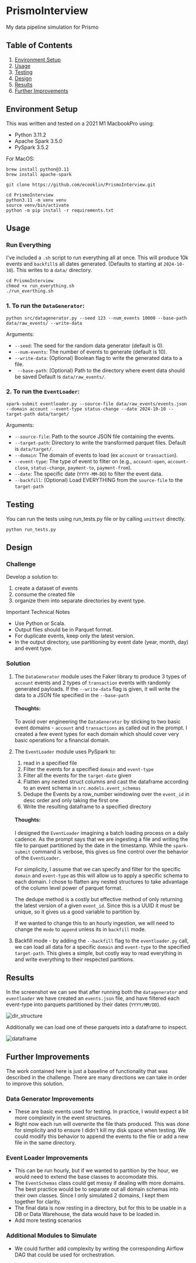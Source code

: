 # PrismoInterview

My data pipeline simulation for Prismo

## Table of Contents
1. [Environment Setup](#environment-setup)
2. [Usage](#usage)
3. [Testing](#testing)
4. [Design](#design)
5. [Results](#results)
6. [Further Improvements](#further-improvements)

## Environment Setup
This was written and tested on a 2021 M1 MacbookPro using:
- Python 3.11.2
- Apache Spark 3.5.0
- PySpark 3.5.2

For MacOS:
```
brew install python@3.11
brew install apache-spark

git clone https://github.com/ecooklin/PrismoInterview.git

cd PrismoInterview
python3.11 -m venv venv
source venv/bin/activate
python -m pip install -r requirements.txt
```

## Usage

### Run Everything
I've included a `.sh` script to run everything all at once. This will produce 10k events and `backfill`s all dates generated. (Defaults to starting at `2024-10-10`). This writes to a `data/` directory.
```
cd PrismoInterview
chmod +x run_everything.sh
./run_everthing.sh
```

### 1. To run the `DataGenerator`:
```
python src/datagenerator.py --seed 123 --num_events 10000 --base-path data/raw_events/ --write-data
```

Arguments:
- `--seed`: The seed for the random data generator (default is 0).
- `--num-events`: The number of events to generate (default is 10).
- `--write-data`: (Optional) Boolean flag to write the generated data to a file.
- ` --base-path`: (Optional) Path to the directory where event data should be saved Default is `data/raw_events/`.

### 2. To run the `EventLoader`:
```
spark-submit eventloader.py --source-file data/raw_events/events.json --domain account --event-type status-change --date 2024-10-10 --target-path data/target/
```

Arguments:
- `--source-file`: Path to the source JSON file containing the events.
- `--target-path`: Directory to write the transformed parquet files. Default is `data/target/`.
- `--domain`: The domain of events to load (ex `account` or `transaction`).
- `--event-type`: The type of event to filter on (e.g., `account-open`, `account-close`, `status-change`, `payment-to`, `payment-from`).
- `--date`: The specific date (`YYYY-MM-DD`) to filter the event data.
- `--backfill`: (Optional) Load EVERYTHING from the `source-file` to the `target-path`

## Testing

You can run the tests using run_tests.py file or by calling `unittest` directly.

```
python run_tests.py
```

## Design 

### Challenge
Develop a solution to:
1. create a dataset of events
2. consume the created file
3. organize them into separate directories by event type.

Important Technical Notes
- Use Python or Scala.
- Output files should be in Parquet format.
- For duplicate events, keep only the latest version.
- In the output directory, use partitioning by event date (year, month, day) and event type.

### Solution
1. The `DataGenerator` module uses the Faker library to produce 3 types of `account` events and 2 types of `transaction` events with randomly generated payloads. If the `--write-data` flag is given, it will write the data to a JSON file specified in the `--base-path`

    #### Thoughts:
    To avoid over engineering the `DataGenerator` by sticking to two basic event domains - `account` and `transactions` as called out in the prompt. I created a few event types for each domain which should cover very basic operations for a financial domain. 

2. The `EventLoader` module uses PySpark to:
    1. read in a specified file
    2. Filter the events for a specified `domain` and `event-type`
    3. Filter all the events for the `target-date` given
    4. Flatten any nested struct columns and cast the dataframe according to an event schema in `src.models.event_schemas`
    5. Dedupe the Events by a row_number windowing over the `event_id` in desc order and only taking the first one
    6. Write the resulting dataframe to a specified directory

    #### Thoughts: 
    I designed the `EventLoader` imagining a batch loading process on a daily cadence. As the prompt says that we are ingesting a file and writing the file to parquet partitioned by the date in the timestamp. While the `spark-submit` command is verbose, this gives us fine control over the behavior of the `EventLoader`.

    For simplicity, I assume that we can specify and filter for the specific `domain` and `event-type` as this will allow us to apply a specific schema to each domain. I chose to flatten any nested structures to take advantage of the column level power of parquet format.

    The dedupe method is a costly but effective method of only returning the latest version of a given `event_id`. Since this is a UUID it *must* be unique, so it gives us a good variable to partition by.

    If we wanted to change this to an hourly ingestion, we will need to change the `mode` to `append` unless its in `backfill` mode.

3. Backfill mode - by adding the `--backfill` flag to the `eventloader.py` call, we can load all data for a specific `domain` and `event-type` to the specified `target-path`. This gives a simple, but costly way to read everything in and write everything to their respected partitions.

## Results
In the screenshot we can see that after running both the `datagenerator` and `eventloader` we have created an `events.json` file, and have filtered each event-type into parquets partitioned by their dates (`YYYY/MM/DD`).

![dir_structure](img/dir_structure.png)

Additionally we can load one of these parquets into a dataframe to inspect.

![dataframe](img/dataframe.png)

## Further Improvements
The work contained here is just a baseline of functionality that was described in the challenge. There are many directions we can take in order to improve this solution.

### Data Generator Improvements
- These are basic events used for testing. In practice, I would expect a bit more complexity in the event structures. 
- Right now each run will overwrite the file thats produced. This was done for simplicity and to ensure I didn't kill my disk space when testing. We could modify this behavior to append the events to the file or add a new file in the same directory.

### Event Loader Improvements
- This can be run hourly, but if we wanted to partition by the hour, we would need to extend the base classes to accomodate this.
- The `EventSchemas` class could get messy if dealing with more domains. The best practice would be to separate out all domain schemas into their own classes. Since I only simulated 2 domains, I kept them together for clarity.
- The final data is now resting in a directory, but for this to be usable in a DB or Data Warehouse, the data would have to be loaded in. 
- Add more testing scenarios

### Additional Modules to Simulate
- We could further add complexity by writing the corresponding Airflow DAG that could be used for orchestration.
